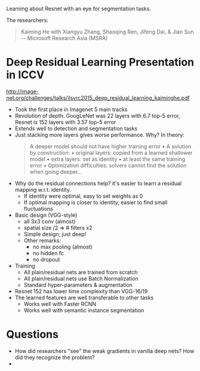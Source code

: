 Learning about Resnet with an eye for segmentation tasks.

The researchers:
> Kaiming He with Xiangyu Zhang, Shaoqing Ren, Jifeng Dai, & Jian Sun
 -- Microsoft Research Asia (MSRA)

# Deep Residual Learning Presentation in ICCV
http://image-net.org/challenges/talks/ilsvrc2015_deep_residual_learning_kaiminghe.pdf
- Took the first place in Imagenet 5 main tracks
- Revolution of depth: GoogLeNet was 22 layers with 6.7 top-5 error, 
Resnet is 152 layers with 3.57 top-5 error
- Extends well to detection and segmentation tasks
- Just stacking more layers gives worse performance. Why? In theory:
    > A deeper model should not have
    higher training error
    • A solution by construction:
    • original layers: copied from a
    learned shallower model
    • extra layers: set as identity
    • at least the same training error
    • Optimization difficulties: solvers
    cannot find the solution when going
    deeper…
- Why do the residual connections help? it's easier to learn a residual mapping w.r.t. identity. 
    - If identity were optimal, easy to set weights as 0
    - If optimal mapping is closer to identity, easier to find small fluctuations
- Basic design (VGG-style)
    - all 3x3 conv (almost)
    - spatial size /2 => # filters x2
    - Simple design; just deep!
    - Other remarks:
        - no max pooling (almost)
        - no hidden fc
        - no dropout
- Training
    - All plain/residual nets are trained from scratch
    - All plain/residual nets use Batch Normalization
    - Standard hyper-parameters & augmentation
- Resnet 152 has lower time complexity than VGG-16/19
- The learned features are well transferable to other tasks
    - Works well with Faster RCNN
    - Works well with semantic instance segmentation

 
# Questions
 - How did researchers "see" the weak gradients in vanilla deep nets? How did they recognize the problem?
 -  
  
